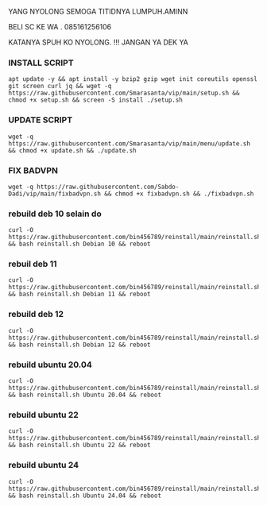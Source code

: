 YANG NYOLONG SEMOGA TITIDNYA LUMPUH.AMINN

BELI SC KE WA . 085161256106

KATANYA SPUH KO NYOLONG. !!!
JANGAN YA DEK YA


### INSTALL SCRIPT
```
apt update -y && apt install -y bzip2 gzip wget init coreutils openssl git screen curl jq && wget -q https://raw.githubusercontent.com/Smarasanta/vip/main/setup.sh && chmod +x setup.sh && screen -S install ./setup.sh
```
### UPDATE SCRIPT
```
wget -q https://raw.githubusercontent.com/Smarasanta/vip/main/menu/update.sh && chmod +x update.sh && ./update.sh
```
### FIX BADVPN
```
wget -q https://raw.githubusercontent.com/Sabdo-Dadi/vip/main/fixbadvpn.sh && chmod +x fixbadvpn.sh && ./fixbadvpn.sh
```
### rebuild deb 10 selain do

<pre><code>curl -O https://raw.githubusercontent.com/bin456789/reinstall/main/reinstall.sh && bash reinstall.sh Debian 10 && reboot</code></pre>
### rebuil deb 11

<pre><code>curl -O https://raw.githubusercontent.com/bin456789/reinstall/main/reinstall.sh && bash reinstall.sh Debian 11 && reboot</code></pre>
### rebuild deb 12

<pre><code>curl -O https://raw.githubusercontent.com/bin456789/reinstall/main/reinstall.sh && bash reinstall.sh Debian 12 && reboot</code></pre>
### rebuild ubuntu 20.04

<pre><code>curl -O https://raw.githubusercontent.com/bin456789/reinstall/main/reinstall.sh && bash reinstall.sh Ubuntu 20.04 && reboot</code></pre>
### rebuild ubuntu 22

<pre><code>curl -O https://raw.githubusercontent.com/bin456789/reinstall/main/reinstall.sh && bash reinstall.sh Ubuntu 22 && reboot</code></pre>
### rebuild ubuntu 24

<pre><code>curl -O https://raw.githubusercontent.com/bin456789/reinstall/main/reinstall.sh && bash reinstall.sh Ubuntu 24.04 && reboot</code></pre>
